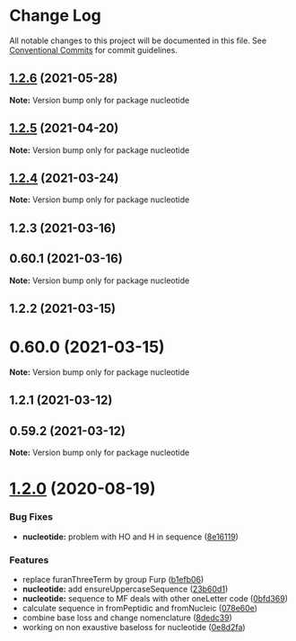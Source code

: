 # Change Log

All notable changes to this project will be documented in this file.
See [Conventional Commits](https://conventionalcommits.org) for commit guidelines.

## [1.2.6](https://github.com/cheminfo/mass-tools/compare/nucleotide@1.2.5...nucleotide@1.2.6) (2021-05-28)

**Note:** Version bump only for package nucleotide





## [1.2.5](https://github.com/cheminfo/mass-tools/compare/nucleotide@1.2.4...nucleotide@1.2.5) (2021-04-20)

**Note:** Version bump only for package nucleotide





## [1.2.4](https://github.com/cheminfo/mass-tools/compare/nucleotide@1.2.3...nucleotide@1.2.4) (2021-03-24)

**Note:** Version bump only for package nucleotide





## 1.2.3 (2021-03-16)



## 0.60.1 (2021-03-16)

**Note:** Version bump only for package nucleotide





## 1.2.2 (2021-03-15)



# 0.60.0 (2021-03-15)

**Note:** Version bump only for package nucleotide





## 1.2.1 (2021-03-12)



## 0.59.2 (2021-03-12)

**Note:** Version bump only for package nucleotide





# [1.2.0](https://github.com/cheminfo/mass-tools/compare/nucleotide@1.1.5...nucleotide@1.2.0) (2020-08-19)

### Bug Fixes

- **nucleotide:** problem with HO and H in sequence ([8e16119](https://github.com/cheminfo/mass-tools/commit/8e161194d4f1c7e5a4aedf944a1cddccd430d4d7))

### Features

- replace furanThreeTerm by group Furp ([b1efb06](https://github.com/cheminfo/mass-tools/commit/b1efb061128833cd7d04772ed8f67102819e1f28))
- **nucleotide:** add ensureUppercaseSequence ([23b60d1](https://github.com/cheminfo/mass-tools/commit/23b60d17a50dcc8e32b064b07d762b87f7561e51))
- **nucleotide:** sequence to MF deals with other oneLetter code ([0bfd369](https://github.com/cheminfo/mass-tools/commit/0bfd3696527335b6696834210af710a8805c53cd))
- calculate sequence in fromPeptidic and fromNucleic ([078e60e](https://github.com/cheminfo/mass-tools/commit/078e60e593e77a253f54e330c999213f523129b0))
- combine base loss and change nomenclature ([8dedc39](https://github.com/cheminfo/mass-tools/commit/8dedc39b14655cc3f6e0016102eabe2b1373a7b0))
- working on non exaustive baseloss for nucleotide ([0e8d2fa](https://github.com/cheminfo/mass-tools/commit/0e8d2fa67ee33096091b1a245d21c213f3f4456b))
